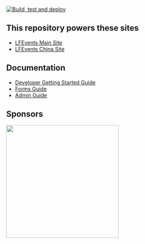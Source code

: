 [![Build, test and deploy](https://github.com/linuxfoundation/lfevents/actions/workflows/build_test_and_deploy.yml/badge.svg)](https://github.com/linuxfoundation/lfevents/actions/workflows/build_test_and_deploy.yml)

## This repository powers these sites
* [LFEvents Main Site](https://events.linuxfoundation.org/)
* [LFEvents China Site](https://www.lfasiallc.com/)

## Documentation
* [Developer Getting Started Guide](/docs/devguide.md)
* [Forms Guide](/docs/formsguide.md)
* [Admin Guide](https://docs.google.com/document/d/1mvIuw-R9k_gbnZn_iV04qNTjG33u_lXwFlN7s-lgJ1Y/edit?usp=sharing)

## Sponsors
<a href="http://browserstack.com"><img width="300px" src="/docs/browserstack.svg"></a>

